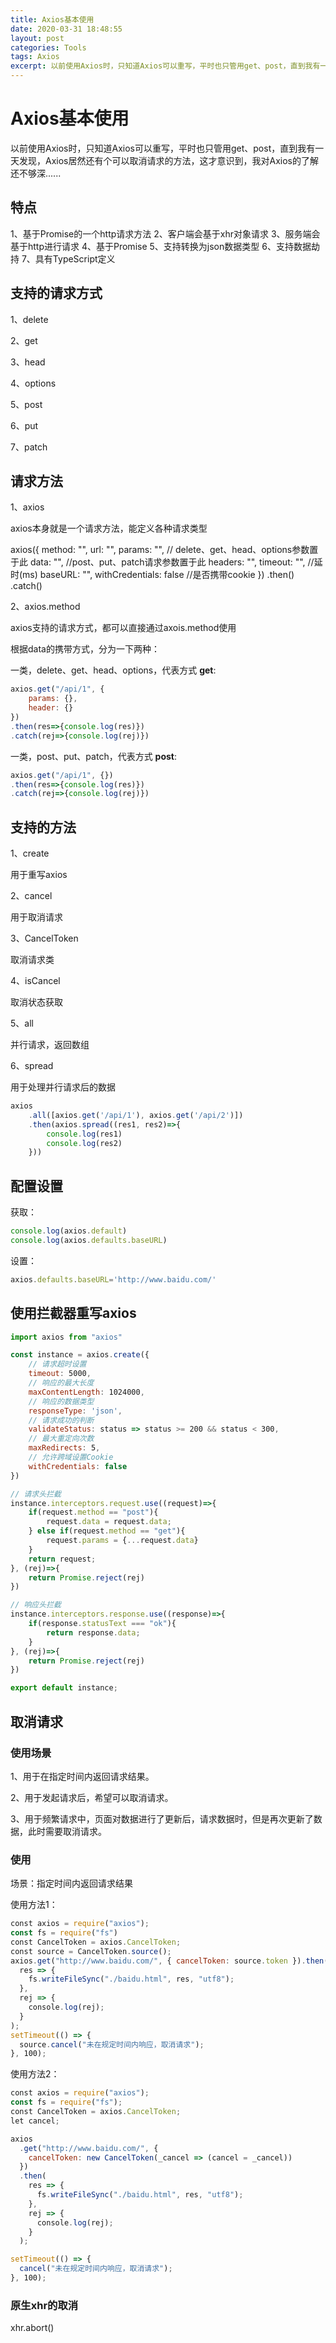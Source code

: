 ```yaml
---
title: Axios基本使用
date: 2020-03-31 18:48:55
layout: post
categories: Tools
tags: Axios
excerpt: 以前使用Axios时，只知道Axios可以重写，平时也只管用get、post，直到我有一天发现，Axios居然还有个可以取消请求的方法，这才意识到，我对Axios的了解还不够深......
---
```


# Axios基本使用

以前使用Axios时，只知道Axios可以重写，平时也只管用get、post，直到我有一天发现，Axios居然还有个可以取消请求的方法，这才意识到，我对Axios的了解还不够深......

## 特点

1、基于Promise的一个http请求方法
2、客户端会基于xhr对象请求
3、服务端会基于http进行请求
4、基于Promise
5、支持转换为json数据类型
6、支持数据劫持
7、具有TypeScript定义

## 支持的请求方式

1、delete

2、get

3、head

4、options

5、post

6、put

7、patch

## 请求方法

1、axios

axios本身就是一个请求方法，能定义各种请求类型

axios({
    method: "",
    url: "",
    params: "", // delete、get、head、options参数置于此
    data: "", //post、put、patch请求参数置于此
    headers: "",
    timeout: "", //延时(ms)
    baseURL: "",
    withCredentials: false //是否携带cookie
})
.then()
.catch()

2、axios.method

axios支持的请求方式，都可以直接通过axois.method使用

根据data的携带方式，分为一下两种：

一类，delete、get、head、options，代表方式 **get**:
```js
axios.get("/api/1", {
    params: {},
    header: {}
})
.then(res=>{console.log(res)})
.catch(rej=>{console.log(rej)})
```

一类，post、put、patch，代表方式 **post**:
```js
axios.get("/api/1", {})
.then(res=>{console.log(res)})
.catch(rej=>{console.log(rej)})
```

## 支持的方法

1、create

用于重写axios

2、cancel

用于取消请求

3、CancelToken

取消请求类

4、isCancel

取消状态获取

5、all

并行请求，返回数组

6、spread

用于处理并行请求后的数据

```js
axios
    .all([axios.get('/api/1'), axios.get('/api/2')])
    .then(axios.spread((res1, res2)=>{
        console.log(res1)
        console.log(res2)
    }))
```

## 配置设置

获取：
```js
console.log(axios.default)
console.log(axios.defaults.baseURL)
```
设置：
```js
axios.defaults.baseURL='http://www.baidu.com/'
```

## 使用拦截器重写axios

```js
import axios from "axios"

const instance = axios.create({
    // 请求超时设置
    timeout: 5000,
    // 响应的最大长度
    maxContentLength: 1024000,
    // 响应的数据类型
    responseType: 'json',
    // 请求成功的判断
    validateStatus: status => status >= 200 && status < 300,
    // 最大重定向次数
    maxRedirects: 5,
    // 允许跨域设置Cookie
    withCredentials: false
})

// 请求头拦截
instance.interceptors.request.use((request)=>{
    if(request.method == "post"){
        request.data = request.data;
    } else if(request.method == "get"){
        request.params = {...request.data}
    }
    return request;
}, (rej)=>{
    return Promise.reject(rej)
})

// 响应头拦截
instance.interceptors.response.use((response)=>{
    if(response.statusText === "ok"){
        return response.data;
    }
}, (rej)=>{
    return Promise.reject(rej)
})

export default instance;
```

## 取消请求

### 使用场景

1、用于在指定时间内返回请求结果。

2、用于发起请求后，希望可以取消请求。

3、用于频繁请求中，页面对数据进行了更新后，请求数据时，但是再次更新了数据，此时需要取消请求。

### 使用

场景：指定时间内返回请求结果

使用方法1：
```js
const axios = require("axios");
const fs = require("fs")
const CancelToken = axios.CancelToken;
const source = CancelToken.source();
axios.get("http://www.baidu.com/", { cancelToken: source.token }).then(
  res => {
    fs.writeFileSync("./baidu.html", res, "utf8");
  },
  rej => {
    console.log(rej);
  }
);
setTimeout(() => {
  source.cancel("未在规定时间内响应，取消请求");
}, 100);
```

使用方法2：
```js
const axios = require("axios");
const fs = require("fs");
const CancelToken = axios.CancelToken;
let cancel;

axios
  .get("http://www.baidu.com/", {
    cancelToken: new CancelToken(_cancel => (cancel = _cancel))
  })
  .then(
    res => {
      fs.writeFileSync("./baidu.html", res, "utf8");
    },
    rej => {
      console.log(rej);
    }
  );

setTimeout(() => {
  cancel("未在规定时间内响应，取消请求");
}, 100);
```

### 原生xhr的取消

xhr.abort()
